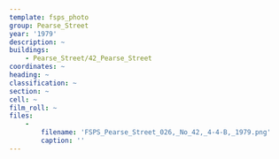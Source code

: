 ```yaml
---
template: fsps_photo
group: Pearse_Street
year: '1979'
description: ~
buildings:
    - Pearse_Street/42_Pearse_Street
coordinates: ~
heading: ~
classification: ~
section: ~
cell: ~
film_roll: ~
files:
    -
        filename: 'FSPS_Pearse_Street_026,_No_42,_4-4-B,_1979.png'
        caption: ''
---
```

